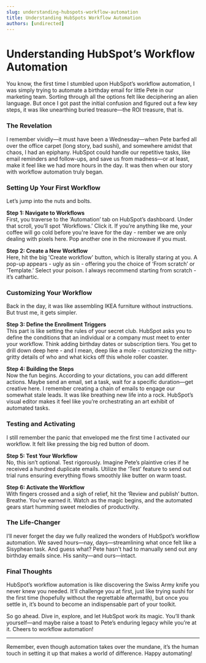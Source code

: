 ```yaml
---
slug: understanding-hubspots-workflow-automation
title: Understanding HubSpots Workflow Automation
authors: [undirected]
---
```


# Understanding HubSpot’s Workflow Automation

You know, the first time I stumbled upon HubSpot’s workflow automation, I was simply trying to automate a birthday email for little Pete in our marketing team. Sorting through all the options felt like deciphering an alien language. But once I got past the initial confusion and figured out a few key steps, it was like unearthing buried treasure—the ROI treasure, that is.

### The Revelation

I remember vividly—it must have been a Wednesday—when Pete barfed all over the office carpet (long story, bad sushi), and somewhere amidst that chaos, I had an epiphany. HubSpot could handle our repetitive tasks, like email reminders and follow-ups, and save us from madness—or at least, make it feel like we had more hours in the day. It was then when our story with workflow automation truly began.

### Setting Up Your First Workflow

Let’s jump into the nuts and bolts.

**Step 1: Navigate to Workflows**  
First, you traverse to the ‘Automation’ tab on HubSpot’s dashboard. Under that scroll, you’ll spot ‘Workflows.’ Click it. If you’re anything like me, your coffee will go cold before you're leave for the day - rember we are only dealing with pixels here. Pop another one in the microwave if you must.

**Step 2: Create a New Workflow**  
Here, hit the big 'Create workflow' button, which is literally staring at you. A pop-up appears - ugly as sin - offering you the choice of ‘From scratch’ or ‘Template.’ Select your poison. I always recommend starting from scratch - it’s cathartic.

### Customizing Your Workflow

Back in the day, it was like assembling IKEA furniture without instructions. But trust me, it gets simpler.

**Step 3: Define the Enrollment Triggers**  
This part is like setting the rules of your secret club. HubSpot asks you to define the conditions that an individual or a company must meet to enter your workflow. Think adding birthday dates or subscription tiers. You get to drill down deep here - and I mean, deep like a mole - customizing the nitty-gritty details of who and what kicks off this whole roller coaster.

**Step 4: Building the Steps**  
Now the fun begins. According to your dictations, you can add different actions. Maybe send an email, set a task, wait for a specific duration—get creative here. I remember creating a chain of emails to engage our somewhat stale leads. It was like breathing new life into a rock. HubSpot’s visual editor makes it feel like you’re orchestrating an art exhibit of automated tasks.

### Testing and Activating

I still remember the panic that enveloped me the first time I activated our workflow. It felt like pressing the big red button of doom.

**Step 5: Test Your Workflow**  
No, this isn’t optional. Test rigorously. Imagine Pete’s plaintive cries if he received a hundred duplicate emails. Utilize the ‘Test’ feature to send out trial runs ensuring everything flows smoothly like butter on warm toast.

**Step 6: Activate the Workflow**  
With fingers crossed and a sigh of relief, hit the ‘Review and publish’ button. Breathe. You’ve earned it. Watch as the magic begins, and the automated gears start humming sweet melodies of productivity.

### The Life-Changer

I’ll never forget the day we fully realized the wonders of HubSpot’s workflow automation. We saved hours—nay, days—streamlining what once felt like a Sisyphean task. And guess what? Pete hasn't had to manually send out any birthday emails since. His sanity—and ours—intact.

### Final Thoughts

HubSpot’s workflow automation is like discovering the Swiss Army knife you never knew you needed. It’ll challenge you at first, just like trying sushi for the first time (hopefully without the regrettable aftermath), but once you settle in, it’s bound to become an indispensable part of your toolkit.

So go ahead. Dive in, explore, and let HubSpot work its magic. You’ll thank yourself—and maybe raise a toast to Pete’s enduring legacy while you’re at it. Cheers to workflow automation!

---

Remember, even though automation takes over the mundane, it’s the human touch in setting it up that makes a world of difference. Happy automating!